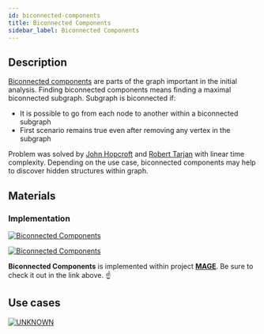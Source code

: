 ```yaml
---
id: biconnected-components
title: Biconnected Components
sidebar_label: Biconnected Components
---
```


## Description

[Biconnected components](https://en.wikipedia.org/wiki/Biconnected_component) are parts of the graph important in the initial analysis. Finding biconnected components means finding a maximal biconnected subgraph. Subgraph is biconnected if:

- It is possible to go from each node to another within a biconnected subgraph
- First scenario remains true even after removing any vertex in the subgraph

Problem was solved by [John Hopcroft](https://en.wikipedia.org/wiki/John_Hopcroft) and [Robert Tarjan](https://en.wikipedia.org/wiki/Robert_Tarjan) with linear time complexity. Depending on the use case, biconnected components may help to discover hidden structures within graph.

## Materials

### Implementation

[![Biconnected Components](https://img.shields.io/badge/Biconnected_components-Implementation-FB6E00?style=for-the-badge&logo=github&logoColor=white)](/mage/query-modules/cpp/biconnected-components)

[![Biconnected Components](https://img.shields.io/badge/Biconnected_components-Documentation-FCC624?style=for-the-badge&logo=cplusplus&logoColor=white)](/mage/query-modules/cpp/biconnected-components)

**Biconnected Components** is implemented within project [**MAGE**](https://github.com/memgraph/mage). Be sure to check it out in the link above. :point_up:

## Use cases

[![UNKNOWN](https://img.shields.io/badge/UNKNOWN-Application-8A477F?style=for-the-badge)](/mage/query-modules/python/node-similarity)
